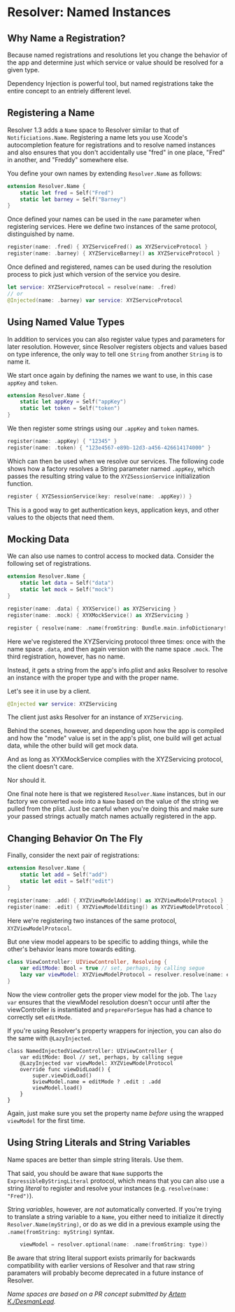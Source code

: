 #  Resolver: Named Instances

## Why Name a Registration?

Because named registrations and resolutions let you change the behavior of the app and determine just which service or value should be resolved for a given type.

Dependency Injection is powerful tool, but named registrations take the entire concept to an entriely different level.

## Registering a Name

Resolver 1.3 adds a `Name` space to Resolver similar to that of `Notificiations.Name`.  Registering a name lets you use Xcode's autocompletion feature for registrations and to resolve named instances and also ensures that you don't accidentally use "fred" in one place, "Fred" in another, and "Freddy" somewhere else.

You define your own names by extending `Resolver.Name` as follows:

```swift
extension Resolver.Name {
    static let fred = Self("Fred")
    static let barney = Self("Barney")
}
```
Once defined your names can be used in the `name` parameter  when registering services. Here we define two instances of the same protocol, distinguished by name.
```swift
register(name: .fred) { XYZServiceFred() as XYZServiceProtocol }
register(name: .barney) { XYZServiceBarney() as XYZServiceProtocol }
```
Once defined and registered, names can be used during the resolution process to pick just which version of the service you desire.
```swift
let service: XYZServiceProtocol = resolve(name: .fred)
// or
@Injected(name: .barney) var service: XYZServiceProtocol
```

## Using Named Value Types

In addition to services you can also register value types and parameters for later resolution. However, since Resolver registers objects and values based on type inference, the only way to tell one `String` from another `String` is to name it.

We start once again by defining the names we want to use, in this case `appKey` and `token`.

```swift
extension Resolver.Name {
    static let appKey = Self("appKey")
    static let token = Self("token")
}
```
We then register some strings using our `.appKey` and `token` names.
```swift
register(name: .appKey) { "12345" }
register(name: .token) { "123e4567-e89b-12d3-a456-426614174000" }
```
Which can then be used when we resolve our services. The following code shows how a factory resolves a String parameter named `.appKey`, which passes the resulting string value to the `XYZSessionService` initialization function.
```swift
register { XYZSessionService(key: resolve(name: .appKey)) }
```

This is a good way to get authentication keys, application keys, and other values to the objects that need them. 

## Mocking Data

We can also use names to control access to mocked data. Consider the following set of registrations.

```swift
extension Resolver.Name {
    static let data = Self("data")
    static let mock = Self("mock")
}

register(name: .data) { XYXService() as XYZServicing }
register(name: .mock) { XYXMockService() as XYZServicing }

register { resolve(name: .name(fromString: Bundle.main.infoDictionary!["mode"] as! String)) as XYZServicing }

```

Here we've registered the XYZServicing protocol three times:  once with the name space `.data`, and then again version with the name space `.mock`. The third registration, however, has no name. 

Instead, it gets a string from the app's info.plist and asks Resolver to resolve an instance with the proper type and with the proper name.

Let's see it in use by a client.

```swift
@Injected var service: XYZServicing
```

The client just asks Resolver for an instance of `XYZServicing`.

Behind the scenes, however, and depending upon how the app is compiled and how the "mode" value is set in the app's plist, one build will get actual data, while the other build will get mock data.

And as long as XYXMockService complies with the XYZServicing protocol, the client doesn't care.

Nor should it.

One final note here is that we registered `Resolver.Name` instances, but in our factory we converted `mode` into a `Name` based on the value of the string we pulled from the plist. Just be careful when you're doing this and make sure your passed strings actually match names actually registered in the app.

## Changing Behavior On The Fly

Finally, consider the next pair of registrations:

```swift
extension Resolver.Name {
    static let add = Self("add")
    static let edit = Self("edit")
}

register(name: .add) { XYZViewModelAdding() as XYZViewModelProtocol }
register(name: .edit) { XYZViewModelEditing() as XYZViewModelProtocol }
```

Here we're registering two instances of the same protocol, `XYZViewModelProtocol`.

But one view model appears to be specific to adding things, while the other's behavior leans more towards editing.


```swift
class ViewController: UIViewController, Resolving {
    var editMode: Bool = true // set, perhaps, by calling segue
    lazy var viewModel: XYZViewModelProtocol = resolver.resolve(name: editMode ? .edit : .add)!
}
```

Now the view controller gets the proper view model for the job. The `lazy var` ensures that the viewModel resolution doesn't occur until after the viewController is instantiated and `prepareForSegue` has had a chance to correctly set `editMode`.

If you're using Resolver's property wrappers for injection, you can also do the same with `@LazyInjected`.

```
class NamedInjectedViewController: UIViewController {
    var editMode: Bool // set, perhaps, by calling segue
    @LazyInjected var viewModel: XYZViewModelProtocol
    override func viewDidLoad() {
        super.viewDidLoad()
        $viewModel.name = editMode ? .edit : .add
        viewModel.load()
    }
}
```
Again, just make sure you set the property name *before* using the wrapped `viewModel` for the first time.

## Using String Literals and String Variables

Name spaces are better than simple string literals. Use them.

That said, you should be aware that `Name` supports the `ExpressibleByStringLiteral` protocol, which means that you can also use a string *literal* to register and resolve your instances (e.g. `resolve(name: "Fred")`). 

String *variables*, however, are *not* automatically converted. If you're trying to translate a string variable to a `Name`, you either need to initialize it directly `Resolver.Name(myString)`, or do as we did in a previous example using the `.name(fromString: myString)` syntax.

```swift
    viewModel = resolver.optional(name: .name(fromString: type))
```

Be aware that string literal support exists primarily for backwards compatibility with earlier versions of Resolver and that raw string paramaters will probably become deprecated in a future instance of Resolver. 

*Name spaces are based on a PR concept submitted by [Artem K./DesmanLead](https://github.com/DesmanLead).*
